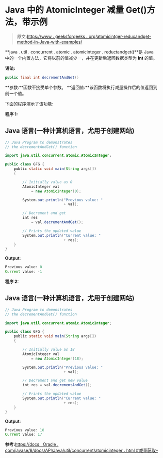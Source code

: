 # Java 中的 AtomicInteger 减量 Get()方法，带示例

> 原文:[https://www . geeksforgeeks . org/atomicintger-reducandget-method-in-Java-with-examples/](https://www.geeksforgeeks.org/atomicinteger-decrementandget-method-in-java-with-examples/)

**java . util . concurrent . atomic . atomicinteger . reductandget()**是 Java 中的一个内置方法，它将以前的值减少一，并在更新后返回数据类型为 **int** 的值。

**语法:**

```java
public final int decrementAndGet()
```

**参数:**函数不接受单个参数。
**返回值:**该函数将执行减量操作后的值返回到前一个值。

下面的程序演示了该功能:

**程序 1:**

## Java 语言(一种计算机语言，尤用于创建网站)

```java
// Java Program to demonstrates
// the decrementAndGet() function

import java.util.concurrent.atomic.AtomicInteger;

public class GFG {
    public static void main(String args[])
    {

        // Initially value as 0
        AtomicInteger val
            = new AtomicInteger(0);

        System.out.println("Previous value: "
                           + val);

        // Decrement and get
        int res
            = val.decrementAndGet();

        // Prints the updated value
        System.out.println("Current value: "
                           + res);
    }
}
```

**Output:** 

```java
Previous value: 0
Current value: -1
```

**程序 2:**

## Java 语言(一种计算机语言，尤用于创建网站)

```java
// Java Program to demonstrates
// the decrementAndGet() function

import java.util.concurrent.atomic.AtomicInteger;

public class GFG {
    public static void main(String args[])
    {

        // Initially value as 18
        AtomicInteger val
            = new AtomicInteger(18);

        System.out.println("Previous value: "
                           + val);

        // Decrement and get new value
        int res = val.decrementAndGet();

        // Prints the updated value
        System.out.println("Current value: "
                           + res);
    }
}
```

**Output:** 

```java
Previous value: 18
Current value: 17
```

**参考:**[https://docs . Oracle . com/javase/8/docs/API/Java/util/concurrent/atomicinteger . html #减量获取–](https://docs.oracle.com/javase/8/docs/api/java/util/concurrent/atomic/AtomicInteger.html#decrementAndGet--)